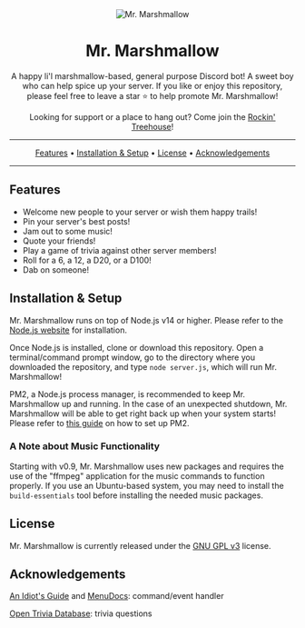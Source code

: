 <div align="center">
  <img src="https://user-images.githubusercontent.com/49416852/84093143-62d60280-a9c7-11ea-89a7-b06d7eafad5b.png" title="Mr. Marshmallow" alt="Mr. Marshmallow">

  # Mr. Marshmallow

  A happy li'l marshmallow-based, general purpose Discord bot! A sweet boy who can help spice up your server.
  If you like or enjoy this repository, please feel free to leave a star ⭐ to help promote Mr. Marshmallow!

  Looking for support or a place to hang out? Come join the [Rockin' Treehouse](https://discord.com/invite/UA6tK26)!
<hr>

  [Features](#Features) • [Installation & Setup](#Installation--Setup) • [License](#License) • [Acknowledgements](#Acknowledgements)

</div>
<hr>

## Features
- Welcome new people to your server or wish them happy trails!
- Pin your server's best posts!
- Jam out to some music!
- Quote your friends!
- Play a game of trivia against other server members!
- Roll for a 6, a 12, a D20, or a D100!
- Dab on someone!

## Installation & Setup
Mr. Marshmallow runs on top of Node.js v14 or higher. Please refer to the [Node.js website](https://nodejs.org/en/) for installation.

Once Node.js is installed, clone or download this repository. Open a terminal/command prompt window, go to the directory where you downloaded the repository, and type `node server.js`, which will run Mr. Marshmallow!

PM2, a Node.js process manager, is recommended to keep Mr. Marshmallow up and running. In the case of an unexpected shutdown, Mr. Marshmallow will be able to get right back up when your system starts! Please refer to [this guide](https://discordjs.guide/improving-dev-environment/pm2.html#installation) on how to set up PM2.

### A Note about Music Functionality
Starting with v0.9, Mr. Marshmallow uses new packages and requires the use of the "ffmpeg" application for the music commands to function properly. If you use an Ubuntu-based system, you may need to install the `build-essentials` tool before installing the needed music packages.

## License
Mr. Marshmallow is currently released under the [GNU GPL v3](https://www.gnu.org/licenses/gpl-3.0.en.html) license.

## Acknowledgements
[An Idiot's Guide](https://github.com/AnIdiotsGuide/discordjs-bot-guide) and [MenuDocs](https://github.com/MenuDocs/Discord.JS-Tutorial): command/event handler

[Open Trivia Database](https://opentdb.com/): trivia questions

